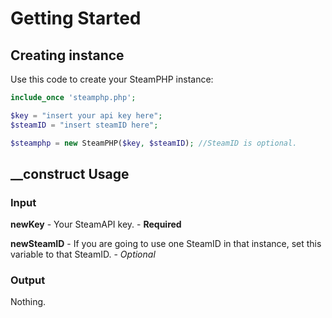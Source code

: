 # Getting Started
## Creating instance
Use this code to create your SteamPHP instance:

```php
include_once 'steamphp.php';

$key = "insert your api key here";
$steamID = "insert steamID here";

$steamphp = new SteamPHP($key, $steamID); //SteamID is optional.
```

## __construct Usage

### Input

**newKey** - Your SteamAPI key. - **Required**

**newSteamID** - If you are going to use one SteamID in that instance, set this variable to that SteamID. - *Optional*

### Output

Nothing.